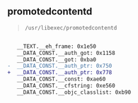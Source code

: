 ## promotedcontentd

> `/usr/libexec/promotedcontentd`

```diff

   __TEXT.__eh_frame: 0x1e50
   __DATA_CONST.__auth_got: 0x1158
   __DATA_CONST.__got: 0xba0
-  __DATA_CONST.__auth_ptr: 0x750
+  __DATA_CONST.__auth_ptr: 0x778
   __DATA_CONST.__const: 0xae60
   __DATA_CONST.__cfstring: 0xe560
   __DATA_CONST.__objc_classlist: 0xb90

```
